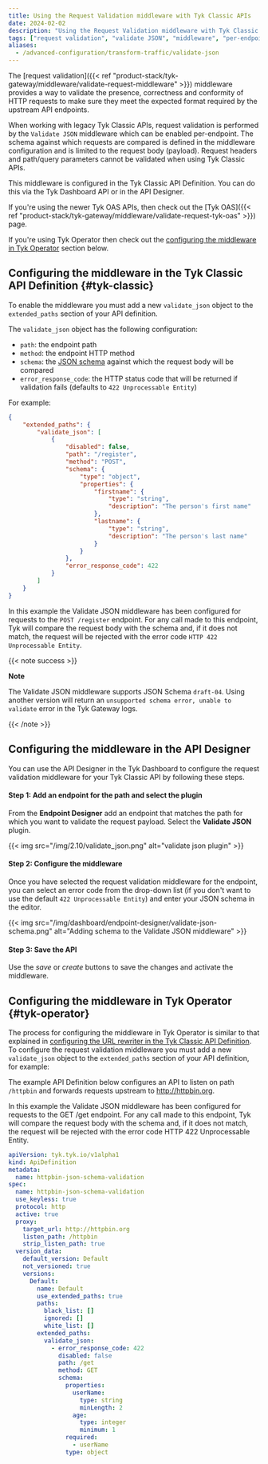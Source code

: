 ```yaml
---
title: Using the Request Validation middleware with Tyk Classic APIs
date: 2024-02-02
description: "Using the Request Validation middleware with Tyk Classic APIs"
tags: ["request validation", "validate JSON", "middleware", "per-endpoint", "Tyk Classic", "Tyk Classic API"]
aliases:
  - /advanced-configuration/transform-traffic/validate-json
---
```


The [request validation]({{< ref "product-stack/tyk-gateway/middleware/validate-request-middleware" >}}) middleware provides a way to validate the presence, correctness and conformity of HTTP requests to make sure they meet the expected format required by the upstream API endpoints.

When working with legacy Tyk Classic APIs, request validation is performed by the `Validate JSON` middleware which can be enabled per-endpoint. The schema against which requests are compared is defined in the middleware configuration and is limited to the request body (payload). Request headers and path/query parameters cannot be validated when using Tyk Classic APIs.

This middleware is configured in the Tyk Classic API Definition. You can do this via the Tyk Dashboard API or in the API Designer.

If you're using the newer Tyk OAS APIs, then check out the [Tyk OAS]({{< ref "product-stack/tyk-gateway/middleware/validate-request-tyk-oas" >}}) page.

If you're using Tyk Operator then check out the [configuring the middleware in Tyk Operator](#tyk-operator) section below.

## Configuring the middleware in the Tyk Classic API Definition {#tyk-classic}

To enable the middleware you must add a new `validate_json` object to the `extended_paths` section of your API definition.

The `validate_json` object has the following configuration:
- `path`: the endpoint path
- `method`: the endpoint HTTP method
- `schema`: the [JSON schema](https://json-schema.org/understanding-json-schema/basics) against which the request body will be compared
- `error_response_code`: the HTTP status code that will be returned if validation fails (defaults to `422 Unprocessable Entity`)

For example:
```json  {linenos=true, linenostart=1}
{
    "extended_paths": {
        "validate_json": [
            {
                "disabled": false,
                "path": "/register",
                "method": "POST",
                "schema": {
                    "type": "object",
                    "properties": {
                        "firstname": {
                            "type": "string",
                            "description": "The person's first name"
                        },
                        "lastname": {
                            "type": "string",
                            "description": "The person's last name"
                        }
                    }
                },
                "error_response_code": 422
            }
        ]
    }
}
```

In this example the Validate JSON middleware has been configured for requests to the `POST /register` endpoint. For any call made to this endpoint, Tyk will compare the request body with the schema and, if it does not match, the request will be rejected with the error code `HTTP 422 Unprocessable Entity`.

{{< note success >}}

**Note**  

The Validate JSON middleware supports JSON Schema `draft-04`. Using another version will return an `unsupported schema error, unable to validate` error in the Tyk Gateway logs.

{{< /note >}}

## Configuring the middleware in the API Designer

You can use the API Designer in the Tyk Dashboard to configure the request validation middleware for your Tyk Classic API by following these steps.

#### Step 1: Add an endpoint for the path and select the plugin

From the **Endpoint Designer** add an endpoint that matches the path for which you want to validate the request payload. Select the **Validate JSON** plugin.

{{< img src="/img/2.10/validate_json.png" alt="validate json plugin" >}}

#### Step 2: Configure the middleware

Once you have selected the request validation middleware for the endpoint, you can select an error code from the drop-down list (if you don't want to use the default `422 Unprocessable Entity`) and enter your JSON schema in the editor.

{{< img src="/img/dashboard/endpoint-designer/validate-json-schema.png" alt="Adding schema to the Validate JSON middleware" >}}

#### Step 3: Save the API

Use the *save* or *create* buttons to save the changes and activate the middleware.

## Configuring the middleware in Tyk Operator {#tyk-operator}

The process for configuring the middleware in Tyk Operator is similar to that explained in [configuring the URL rewriter in the Tyk Classic API Definition](#tyk-classic). To configure the request validation middleware you must add a new `validate_json` object to the `extended_paths` section of your API definition, for example:

The example API Definition below configures an API to listen on path `/httpbin` and forwards requests upstream to http://httpbin.org.

In this example the Validate JSON middleware has been configured for requests to the GET /get endpoint. For any call made to this endpoint, Tyk will compare the request body with the schema and, if it does not match, the request will be rejected with the error code HTTP 422 Unprocessable Entity.

```yaml
apiVersion: tyk.tyk.io/v1alpha1
kind: ApiDefinition
metadata:
  name: httpbin-json-schema-validation
spec:
  name: httpbin-json-schema-validation
  use_keyless: true
  protocol: http
  active: true
  proxy:
    target_url: http://httpbin.org
    listen_path: /httpbin
    strip_listen_path: true
  version_data:
    default_version: Default
    not_versioned: true
    versions:
      Default:
        name: Default
        use_extended_paths: true
        paths:
          black_list: []
          ignored: []
          white_list: []
        extended_paths:
          validate_json:
            - error_response_code: 422
              disabled: false
              path: /get
              method: GET
              schema:
                properties:
                  userName:
                    type: string
                    minLength: 2
                  age:
                    type: integer
                    minimum: 1
                required:
                  - userName
                type: object
```

